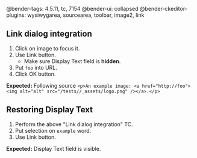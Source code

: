 @bender-tags: 4.5.11, tc, 7154
@bender-ui: collapsed
@bender-ckeditor-plugins: wysiwygarea, sourcearea, toolbar, image2, link

## Link dialog integration

1. Click on image to focus it.
1. Use Link button.
	* Make sure Display Text field is **hidden**.
1. Put `foo` into URL.
1. Click OK button.

**Expected:** Following source `<p>An example image: <a href="http://foo"><img alt="alt" src="/tests//_assets/logo.png" /></a>.</p>`
 
## Restoring Display Text

1. Perform the above "Link dialog integration" TC.
1. Put selection on `example` word.
1. Use Link button.

**Expected:** Display Text field is visible.